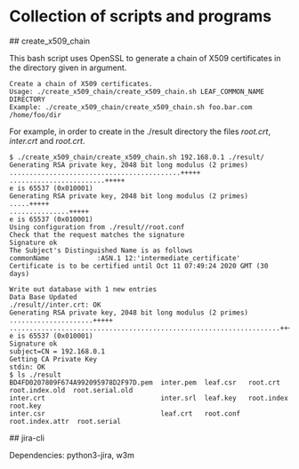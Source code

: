 # Collection of scripts and programs

## create_x509_chain

This bash script uses OpenSSL to generate a chain of X509 certificates in the
directory given in argument.

```console
Create a chain of X509 certificates.
Usage: ./create_x509_chain/create_x509_chain.sh LEAF_COMMON_NAME DIRECTORY
Example: ./create_x509_chain/create_x509_chain.sh foo.bar.com /home/foo/dir
```

For example, in order to create in the ./result directory the files *root.crt*,
*inter.crt* and *root.crt*.

```console
$ ./create_x509_chain/create_x509_chain.sh 192.168.0.1 ./result/
Generating RSA private key, 2048 bit long modulus (2 primes)
...........................................+++++
........................+++++
e is 65537 (0x010001)
Generating RSA private key, 2048 bit long modulus (2 primes)
.....+++++
...............+++++
e is 65537 (0x010001)
Using configuration from ./result//root.conf
Check that the request matches the signature
Signature ok
The Subject's Distinguished Name is as follows
commonName            :ASN.1 12:'intermediate_certificate'
Certificate is to be certified until Oct 11 07:49:24 2020 GMT (30 days)

Write out database with 1 new entries
Data Base Updated
./result//inter.crt: OK
Generating RSA private key, 2048 bit long modulus (2 primes)
.....................+++++
....................................................................+++++
e is 65537 (0x010001)
Signature ok
subject=CN = 192.168.0.1
Getting CA Private Key
stdin: OK
$ ls ./result
BD4FD0207809F674A992095978D2F97D.pem  inter.pem  leaf.csr   root.crt         root.index.old  root.serial.old
inter.crt                             inter.srl  leaf.key   root.index       root.key
inter.csr                             leaf.crt   root.conf  root.index.attr  root.serial
```

## jira-cli

Dependencies: python3-jira, w3m
